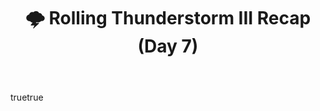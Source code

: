 ---
name: Rolling Thunderstorm III Recap 🌩️ (Day 7)
description: Reminder to unify the cadence and create recap content.
title: "🌩️ Rolling Thunderstorm III Recap (Day 7)"
labels: ["reminder", "recap"]
body:
  - type: markdown
    attributes:
      value: |
        🌩️ **Thunderstorm Unification**
        - Caption (X): "🌩️ Rolling Thunderstorm III complete. 👑⚡📜 The trinity stands eternal. #RollingThunderstormIII #ChaosKey333"
        - Unified recap combining Chaos Crown 👑, Infinity Storm ⚡, and Codex Sigil 📜
        - Alt text: "Epic collage showcasing all three relics in thunderous harmony."
  - type: checkboxes
    attributes:
      label: "Tasks"
      options:
        - label: Create unified recap post for X/Twitter and pin
        - label: Post recap on Instagram feed + story
        - label: Post recap on LinkedIn with professional tone
        - label: Pin recap to README.md
        - label: Share across all social platforms
        - label: Verify all hashtags and alt text
---
